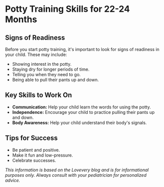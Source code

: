 # Potty Training Skills for 22-24 Months

## Signs of Readiness

Before you start potty training, it's important to look for signs of readiness in your child. These may include:

*   Showing interest in the potty.
*   Staying dry for longer periods of time.
*   Telling you when they need to go.
*   Being able to pull their pants up and down.

## Key Skills to Work On

*   **Communication:** Help your child learn the words for using the potty.
*   **Independence:** Encourage your child to practice pulling their pants up and down.
*   **Body Awareness:** Help your child understand their body's signals.

## Tips for Success

*   Be patient and positive.
*   Make it fun and low-pressure.
*   Celebrate successes.

*This information is based on the Lovevery blog and is for informational purposes only. Always consult with your pediatrician for personalized advice.*
